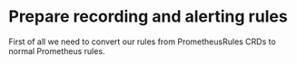 # Prepare recording and alerting rules

First of all we need to convert our rules from PrometheusRules CRDs to normal Prometheus rules.
